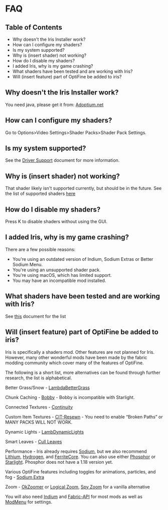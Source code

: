 # FAQ

## Table of Contents

- Why doesn't the Iris Installer work?
- How can I configure my shaders?
- Is my system supported?
- Why is (insert shader) not working?
- How do I disable my shaders?
- I added Iris, why is my game crashing?
- What shaders have been tested and are working with Iris?
- Will (insert feature) part of OptiFine be added to iris?

## Why doesn't the Iris Installer work?

You need java, please get it from: [Adoptium.net](https://adoptium.net/?variant=openjdk17&jvmVariant=hotspot)

## How can I configure my shaders?

Go to Options>Video Settings>Shader Packs>Shader Pack Settings.

## Is my system supported?

See the [Driver Support](usage/drivers.md) document for more information. 

## Why is (insert shader) not working?

That shader likely isn't supported currently, but should be in the future. See the list of supported shaders [here](./supportedshaders.md)

## How do I disable my shaders?

Press K to disable shaders without using the GUI.

## I added Iris, why is my game crashing?

There are a few possible reasons:

- You're using an outdated version of Indium, Sodium Extras or Better Sodium Menu.
- You're using an unsupported shader pack.
- You're using macOS, which has limited support.
- You may have an incompatible mod installed.

## What shaders have been tested and are working with Iris?

See [this](./supportedshaders.md) document for the list

## Will (insert feature) part of OptiFine be added to iris?

Iris is specifically a shaders mod. Other features are not planned for Iris. However, many other wonderful mods have been made by the fabric modding community which cover many of the features of OptiFine.

The following is a short list, more alternatives can be found through further research, the list is alphabetical.

Better Grass/Snow - [LambdaBetterGrass](https://www.curseforge.com/minecraft/mc-mods/lambdabettergrass)

Chunk Caching - [Bobby](https://www.curseforge.com/minecraft/mc-mods/bobby) -
Bobby is incompatible with Starlight.

Connected Textures - [Continuity](https://modrinth.com/mod/continuity)

Custom Item Textures - [CIT-Resewn](https://modrinth.com/mod/cit-resewn) -
You need to enable “Broken Paths” or MANY PACKS WILL NOT WORK.

Dynamic Lights - [LambDynamicLights](https://www.curseforge.com/minecraft/mc-mods/lambdynamiclights)

Smart Leaves - [Cull Leaves](https://www.curseforge.com/minecraft/mc-mods/cull-leaves)

Performance - Iris already requires [Sodium](https://modrinth.com/mod/sodium), but we also recommend [Lithium](https://modrinth.com/mod/lithium), [Hydrogen](https://modrinth.com/mod/hydrogen), and [FerriteCore](https://www.curseforge.com/minecraft/mc-mods/ferritecore-fabric). You can also use either [Phosphor](https://modrinth.com/mod/phosphor) or [Starlight](https://modrinth.com/mod/starlight). Phosphor does not have a 1.18 version yet.

Various OptiFine features including toggles for animations, particles, and fog - [Sodium Extra](https://www.curseforge.com/minecraft/mc-mods/sodium-extra)

Zoom - [OkZoomer](https://www.curseforge.com/minecraft/mc-mods/ok-zoomer) or [Logical Zoom](https://www.curseforge.com/minecraft/mc-mods/logical-zoom), [Spy Zoom](https://modrinth.com/mod/spyzoom) for a vanilla alternative

You will also need [Indium](https://modrinth.com/mod/indium/) and [Fabric-API](https://www.curseforge.com/minecraft/mc-mods/fabric-api) for most mods as well as [ModMenu](https://www.curseforge.com/minecraft/mc-mods/modmenu) for settings.
